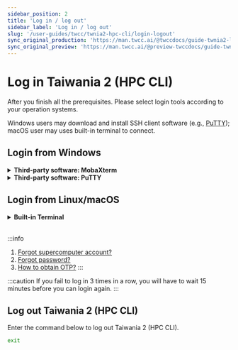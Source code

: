 ```yaml
---
sidebar_position: 2
title: 'Log in / log out'
sidebar_label: 'Log in / log out'
slug: '/user-guides/twcc/twnia2-hpc-cli/login-logout'
sync_original_production: 'https://man.twcc.ai/@twccdocs/guide-twnia2-login-and-logout-zh' 
sync_original_preview: 'https://man.twcc.ai/@preview-twccdocs/guide-twnia2-login-and-logout-zh'
---
```


# Log in Taiwania 2 (HPC CLI)

After you finish all the prerequisites. Please select login tools according to your operation systems.

Windows users may download and install SSH client software (e.g., [PuTTY](https://www.chiark.greenend.org.uk/~sgtatham/putty/latest.html)); macOS user may uses built-in terminal to connect.

## Login from Windows
<!-- 1 start -->

<details class="docspoiler">

<summary><b>Third-party software: MobaXterm</b></summary>

### Step 1. Open MobaXterm

Please download the software from [<ins>MobaXterm Home Edition (Portable edition)</ins>](https://mobaxterm.mobatek.net/download-home-edition.html), unzip it, and run **MobaXterm_Personal_[version]**.


![](https://cos.twcc.ai/SYS-MANUAL/uploads/upload_1f3324a847dcf480c383ceed1d7c56a4.png)

### Step 2. Create a connection

Click **Session** in the upper left corner.

![](https://cos.twcc.ai/SYS-MANUAL/uploads/upload_14193d66d4e18c0a81402307bd08b841.png)
<br/>

Follow the diagram and steps to complete the settings and establish a connection:


1. Click **SSH**
2. Enter **ln01.twcc.ai** in `Remote host`
3. Enter *supercomputer account* in `Specify username`
4. Click **OK** to establish the connection


![](https://cos.twcc.ai/SYS-MANUAL/uploads/upload_513dfb5381969fff75d9b6f192a0bfd2.png)

5. Enter *supercomputer password* and *OTP* seperately

![](https://cos.twcc.ai/SYS-MANUAL/uploads/upload_d3603c9cb64f35b513296bcb0f3100e4.png)

6. Login successful! You may refer to the system provided instruction manual and instruction for submitting jobs.

![](https://cos.twcc.ai/SYS-MANUAL/uploads/upload_22e1a06c5a1547c3a09f4247e3eca50e.png)

</details>

<!-- Space -->

<div style={{height:8+'px'}}></div>

<!-- 2. start -->

<details class="docspoiler">

<summary><b>Third-party software: PuTTY</b></summary>

<br/>

### Step 1. Open PuTTY

- After opened:
1. Enter **ln01.twcc.ai**
2. Click **Open**

![](https://cos.twcc.ai/SYS-MANUAL/uploads/upload_d779ddfc20133ba056e34b80365299df.png)


### Step 2. Enter supercomputer account, supercomputer password and OTP

- After finished, the PuTTY terminal window pops out and enter the following information to login:
1. Enter supercomputer account
2. Enter supercomputer password
3. Enter OTP to finish login!


![](https://cos.twcc.ai/SYS-MANUAL/uploads/upload_2d5943b5d0078544b13320d5e304a14d.png)



</details>

## Login from Linux/macOS

<!-- 2. start -->

<details class="docspoiler">

<summary><b>Built-in Terminal</b></summary>

<br/>

### Step 1. Open built-in terminal and enter the login information

1. Enter command `ssh [supercomputer account]@ln01.twcc.ai`
2. Enter supercomputer password
3. Enter OTP to finish login!

![](https://cos.twcc.ai/SYS-MANUAL/uploads/upload_04190c45d49a75d1dac66ee61b2a4855.png)

</details>

<br/>

:::info
1. [<ins>Forgot supercomputer account?</ins>](https://man.twcc.ai/@twccdocs/guide-service-hostname-pwd-otp-en#%E9%87%8D%E7%BD%AE%E4%B8%BB%E6%A9%9F%E5%AF%86%E7%A2%BC)
2. [<ins>Forgot password?</ins>](https://man.twcc.ai/@twccdocs/guide-service-hostname-pwd-otp-en#%E9%87%8D%E7%BD%AE%E4%B8%BB%E6%A9%9F%E5%AF%86%E7%A2%BC)
3. [<ins>How to obtain OTP?</ins>](https://man.twcc.ai/@twccdocs/guide-service-hostname-pwd-otp-en#%E5%8F%96%E5%BE%97-OTP-%E8%AA%8D%E8%AD%89%E7%A2%BC)
:::


:::caution
If you fail to log in 3 times in a row, you will have to wait 15 minutes before you can login again.
:::



## Log out Taiwania 2 (HPC CLI)

Enter the command below to log out Taiwania 2 (HPC CLI).

```bash
exit
```